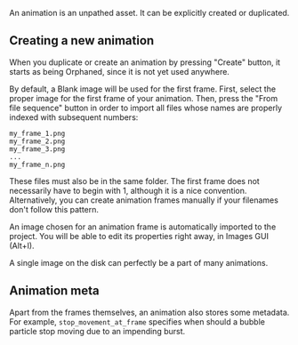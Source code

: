 An animation is an unpathed asset.
It can be explicitly created or duplicated.

## Creating a new animation

When you duplicate or create an animation by pressing "Create" button, 
it starts as being Orphaned, since it is not yet used anywhere.

By default, a Blank image will be used for the first frame.
First, select the proper image for the first frame of your animation.
Then, press the "From file sequence" button in order to import all files
whose names are properly indexed with subsequent numbers:

```
my_frame_1.png
my_frame_2.png
my_frame_3.png
...
my_frame_n.png
```

These files must also be in the same folder.
The first frame does not necessarily have to begin with 1, although it is a nice convention.
Alternatively, you can create animation frames manually if your filenames don't follow this pattern.

An image chosen for an animation frame is automatically imported to the project.
You will be able to edit its properties right away, in Images GUI (Alt+I).

A single image on the disk can perfectly be a part of many animations.

## Animation meta

Apart from the frames themselves, an animation also stores some metadata.
For example, ``stop_movement_at_frame`` specifies when should a bubble particle stop moving
due to an impending burst.
